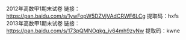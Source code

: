 2012年高数甲1期末试卷 链接：https://pan.baidu.com/s/1ywFopW5DZVjVAdCRWF6LCg 提取码：hxfs</br>
2013年高数甲1期末试卷 链接：https://pan.baidu.com/s/173pQMNOqkg_iv64mh9zyNw 提取码：kwne 
